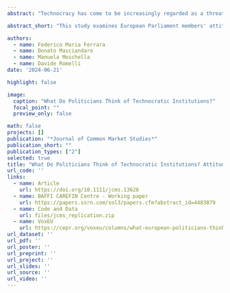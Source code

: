 ```yaml
---
abstract: "Technocracy has come to be increasingly regarded as a threat to representative democracy. Significant attention has thus been recently devoted to exploring public preferences towards technocratic institutions. Elected policy-makers' attitudes have instead not been investigated as systematically. This article fills this gap by examining politicians' views on central banks. Based on an original elite survey of the Members of the European Parliament (MEPs), we gauged elected policy-makers' attitudes towards the mandate and policy conduct of the European Central Bank (ECB). Our findings show that the political orientation of politicians largely drives attitudes towards the ECB's institutional mandate. Interestingly, the findings from two experiments embedded in the survey also show that the attitudes of MEPs are not as static as ideological orientations would lead us to expect. The information set to which politicians are exposed significantly shapes their views on both the ECB's mandate and its policy conduct, but less on ECB independence."

abstract_short: "This study examines European Parliament members' attitudes towards the European Central Bank's mandate and policies, finding that political ideology largely influences these views. Experimental results show that politicians' opinions on the ECB are not fixed and can be significantly influenced by the information they receive, particularly regarding the bank's mandate and policy conduct."

authors:
  - name: Federico Maria Ferrara
  - name: Donato Masciandaro
  - name: Manuela Moschella
  - name: Davide Romelli
date: '2024-06-21'

highlight: false

image:
  caption: "What Do Politicians Think of Technocratic Institutions?"
  focal_point: ""
  preview_only: false

math: false
projects: []
publication: "*Journal of Common Market Studies*"
publication_short: ""
publication_types: ["2"]
selected: true
title: "What Do Politicians Think of Technocratic Institutions? Attitudes in the European Parliament Towards the European Central Bank"
url_code: ''
links:
  - name: Article
    url: https://doi.org/10.1111/jcms.13626
  - name: BAFFI CAREFIN Centre - Working paper
    url: https://papers.ssrn.com/sol3/papers.cfm?abstract_id=4483879
  - name: Code and Data
    url: files/jcms_replication.zip
  - name: VoxEU
    url: https://cepr.org/voxeu/columns/what-european-politicians-think-ecb-experimental-evidence
url_dataset: ''
url_pdf: ''
url_poster: ''
url_preprint: ''
url_project: ''
url_slides: ''
url_source: ''
url_video: ''
---
```

